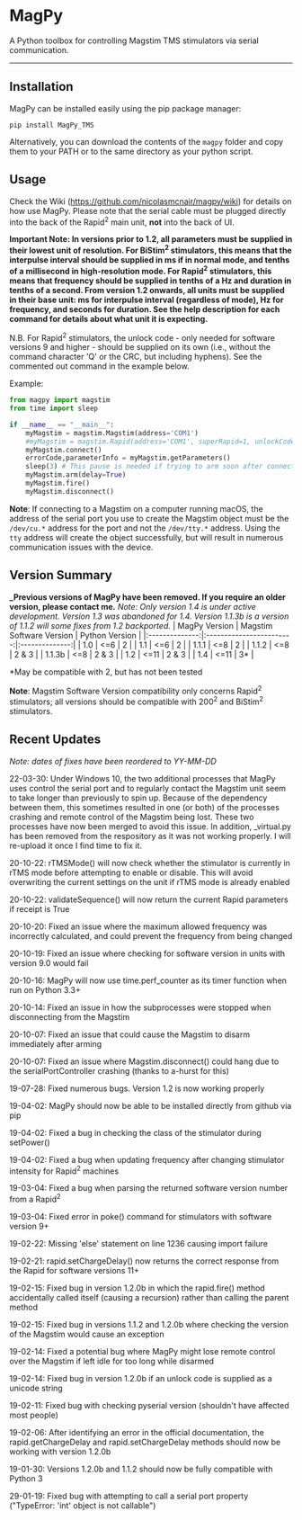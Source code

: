 # MagPy

A Python toolbox for controlling Magstim TMS stimulators via serial communication.

---

## Installation

MagPy can be installed easily using the pip package manager:

```
pip install MagPy_TMS
```

Alternatively, you can download the contents of the `magpy` folder and copy them to your PATH or to the same directory as your python script.

## Usage

Check the Wiki (https://github.com/nicolasmcnair/magpy/wiki) for details on how use MagPy. Please note that the serial cable must be plugged directly into the back of the Rapid<sup>2</sup> main unit, **__not__** into the back of UI.

**Important Note: In versions prior to 1.2, all parameters must be supplied in their lowest unit of resolution. For BiStim<sup>2</sup> stimulators, this means that the interpulse interval should be supplied in ms if in normal mode, and tenths of a millisecond in high-resolution mode. For Rapid<sup>2</sup> stimulators, this means that frequency should be supplied in tenths of a Hz and duration in tenths of a second. From version 1.2 onwards, all units must be supplied in their base unit: ms for interpulse interval (regardless of mode), Hz for frequency, and seconds for duration. See the help description for each command for details about what unit it is expecting.**

N.B. For Rapid<sup>2</sup> stimulators, the unlock code - only needed for software versions 9 and higher - should be supplied on its own (i.e., without the command character 'Q' or the CRC, but including hyphens). See the commented out command in the example below.

Example:

```python
from magpy import magstim
from time import sleep

if __name__ == "__main__":
    myMagstim = magstim.Magstim(address='COM1')
    #myMagstim = magstim.Rapid(address='COM1', superRapid=1, unlockCode='xxxx-xxxxxxxx-xx')
    myMagstim.connect()
    errorCode,parameterInfo = myMagstim.getParameters()
    sleep(3) # This pause is needed if trying to arm soon after connecting,  as sometimes the maintain connection process seems to fail to spin up fast enough
    myMagstim.arm(delay=True)
    myMagstim.fire()
    myMagstim.disconnect()
```

**Note**: If connecting to a Magstim on a computer running macOS, the address of the serial port you use to create the Magstim object must be the `/dev/cu.*` address for the port and not the `/dev/tty.*` address. Using the `tty` address will create the object successfully, but will result in numerous communication issues with the device.

## Version Summary
**_Previous versions of MagPy have been removed. If you require an older version, please contact me.**
_Note: Only version 1.4 is under active development. Version 1.3 was abandoned for 1.4. Version 1.1.3b is a version of 1.1.2 will some fixes from 1.2 backported._
| MagPy Version  | Magstim Software Version | Python Version |
|:--------------:|:------------------------:|:--------------:|
| 1.0            |            <=6           |        2       |
| 1.1            |            <=6           |        2       |
| 1.1.1          |            <=8           |        2       |
| 1.1.2          |            <=8           |      2 & 3     |
| 1.1.3b         |            <=8           |      2 & 3     |
| 1.2            |            <=11          |      2 & 3     |
| 1.4            |            <=11          |        3*      |

*May be compatible with 2, but has not been tested

**Note**: Magstim Software Version compatibility only concerns Rapid<sup>2</sup> stimulators; all versions should be compatible with 200<sup>2</sup> and BiStim<sup>2</sup> stimulators.

## Recent Updates
_Note: dates of fixes have been reordered to YY-MM-DD_

22-03-30: Under Windows 10, the two additional processes that MagPy uses control the serial port and to regularly contact the Magstim unit seem to take longer than previously to spin up. Because of the dependency between them, this sometimes resulted in one (or both) of the processes crashing and remote control of the Magstim being lost. These two processes have now been merged to avoid this issue. In addition, _virtual.py has been removed from the respository as it was not working properly. I will re-upload it once I find time to fix it.

20-10-22: rTMSMode() will now check whether the stimulator is currently in rTMS mode before attempting to enable or disable. This will avoid overwriting the current settings on the unit if rTMS mode is already enabled

20-10-22: validateSequence() will now return the current Rapid parameters if receipt is True

20-10-20: Fixed an issue where the maximum allowed frequency was incorrectly calculated, and could prevent the frequency from being changed

20-10-19: Fixed an issue where checking for software version in units with version 9.0 would fail 

20-10-16: MagPy will now use time.perf_counter as its timer function when run on Python 3.3+

20-10-14: Fixed an issue in how the subprocesses were stopped when disconnecting from the Magstim

20-10-07: Fixed an issue that could cause the Magstim to disarm immediately after arming

20-10-07: Fixed an issue where Magstim.disconnect() could hang due to the serialPortController crashing (thanks to a-hurst for this)

19-07-28: Fixed numerous bugs. Version 1.2 is now working properly

19-04-02: MagPy should now be able to be installed directly from github via pip

19-04-02: Fixed a bug in checking the class of the stimulator during setPower()

19-04-02: Fixed a bug when updating frequency after changing stimulator intensity for Rapid<sup>2</sup> machines

19-03-04: Fixed a bug when parsing the returned software version number from a Rapid<sup>2</sup>

19-03-04: Fixed error in poke() command for stimulators with software version 9+

19-02-22: Missing 'else' statement on line 1236 causing import failure

19-02-21: rapid.setChargeDelay() now returns the correct response from the Rapid for software versions 11+

19-02-15: Fixed bug in version 1.2.0b in which the rapid.fire() method accidentally called itself (causing a recursion) rather than calling the parent method

19-02-15: Fixed bug in versions 1.1.2 and 1.2.0b where checking the version of the Magstim would cause an exception

19-02-14: Fixed a potential bug where MagPy might lose remote control over the Magstim if left idle for too long while disarmed

19-02-14: Fixed bug in version 1.2.0b if an unlock code is supplied as a unicode string

19-02-11: Fixed bug with checking pyserial version (shouldn't have affected most people)

19-02-06: After identifying an error in the official documentation, the rapid.getChargeDelay and rapid.setChargeDelay methods should now be working with version 1.2.0b

19-01-30: Versions 1.2.0b and 1.1.2 should now be fully compatible with Python 3

29-01-19: Fixed bug with attempting to call a serial port property ("TypeError: 'int' object is not callable")
